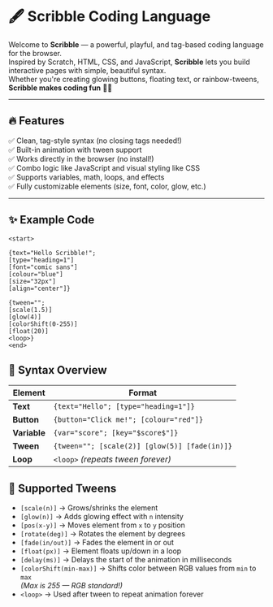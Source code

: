 # 🖋️ Scribble Coding Language

Welcome to **Scribble** — a powerful, playful, and tag-based coding language for the browser.  
Inspired by Scratch, HTML, CSS, and JavaScript, **Scribble** lets you build interactive pages with simple, beautiful syntax.  
Whether you're creating glowing buttons, floating text, or rainbow-tweens, **Scribble makes coding fun** 🦆✨

---

## 🔥 Features

✅ Clean, tag-style syntax (no closing tags needed!)  
✅ Built-in animation with tween support  
✅ Works directly in the browser (no install!)  
✅ Combo logic like JavaScript and visual styling like CSS  
✅ Supports variables, math, loops, and effects  
✅ Fully customizable elements (size, font, color, glow, etc.)

---

## ✨ Example Code

```scribble
<start>

{text="Hello Scribble!";
[type="heading=1"]
[font="comic sans"]
[colour="blue"]
[size="32px"]
[align="center"]}

{tween="";
[scale(1.5)]
[glow(4)]
[colorShift(0-255)]
[float(20)]
<loop>}
<end>
```

## 📜 Syntax Overview

| Element   | Format |
|-----------|--------|
| **Text**      | `{text="Hello"; [type="heading=1"]}` |
| **Button**    | `{button="Click me!"; [colour="red"]}` |
| **Variable**  | `{var="score"; [key="$score$"]}` |
| **Tween**     | `{tween=""; [scale(2)] [glow(5)] [fade(in)]}` |
| **Loop**      | `<loop>` *(repeats tween forever)* |

## 🎨 Supported Tweens

- `[scale(n)]` → Grows/shrinks the element  
- `[glow(n)]` → Adds glowing effect with `n` intensity  
- `[pos(x-y)]` → Moves element from `x` to `y` position  
- `[rotate(deg)]` → Rotates the element by degrees  
- `[fade(in/out)]` → Fades the element in or out  
- `[float(px)]` → Element floats up/down in a loop  
- `[delay(ms)]` → Delays the start of the animation in milliseconds  
- `[colorShift(min-max)]` → Shifts color between RGB values from `min` to `max`  
  *(Max is 255 — RGB standard!)*  
- `<loop>` → Used after tween to repeat animation forever



